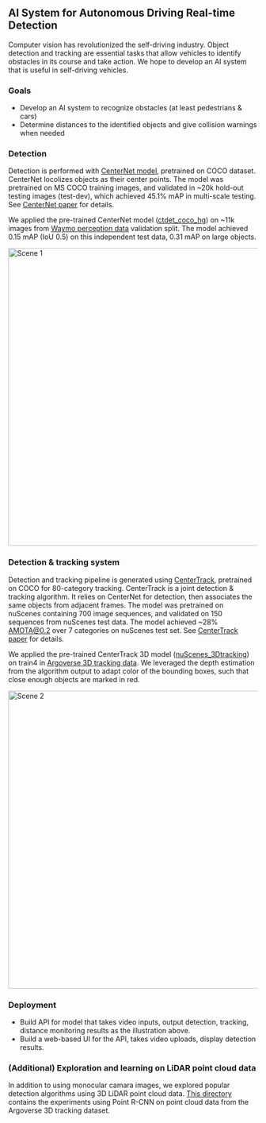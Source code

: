## AI System for Autonomous Driving Real-time Detection

Computer vision has revolutionized the self-driving industry. Object detection and tracking are essential tasks that allow vehicles to identify obstacles in its course and take action. We hope to develop an AI system that is useful in self-driving vehicles. 

### Goals
+ Develop an AI system to recognize obstacles (at least pedestrians & cars) 
+ Determine distances to the identified objects and give collision warnings when needed

### Detection
Detection is performed with [CenterNet model](https://github.com/xingyizhou/CenterNet), pretrained on COCO dataset. CenterNet locolizes objects as their center points. The model was pretrained on MS COCO training images, and validated in ~20k hold-out testing images (test-dev), which achieved 45.1% mAP in multi-scale testing. See [CenterNet paper](https://arxiv.org/pdf/1904.08189.pdf) for details.

We applied the pre-trained CenterNet model ([ctdet_coco_hg](https://github.com/xingyizhou/CenterNet/blob/master/readme/MODEL_ZOO.md)) on ~11k images from [Waymo perception data](https://waymo.com/open/download/) validation split. The model achieved 0.15 mAP (IoU 0.5) on this independent test data, 0.31 mAP on large objects.

<img src="https://github.com/zhangyuqing/autonomous_driving/blob/main/examples/det.gif" alt="Scene 1" width="600"/>

### Detection & tracking system
Detection and tracking pipeline is generated using [CenterTrack](https://github.com/xingyizhou/CenterTrack), pretrained on COCO for 80-category tracking. CenterTrack is a joint detection & tracking algorithm. It relies on CenterNet for detection, then associates the same objects from adjacent frames. The model was pretrained on nuScenes containing 700 image sequences, and validated on 150 sequences from nuScenes test data. The model achieved ~28% AMOTA@0.2 over 7 categories on nuScenes test set. See [CenterTrack paper](https://arxiv.org/pdf/2004.01177.pdf) for details.

We applied the pre-trained CenterTrack 3D model ([nuScenes_3Dtracking](https://github.com/xingyizhou/CenterTrack/blob/master/readme/MODEL_ZOO.md)) on train4 in [Argoverse 3D tracking data](https://www.argoverse.org/data.html#tracking-link). We leveraged the depth estimation from the algorithm output to adapt color of the bounding boxes, such that close enough objects are marked in red.

<img src="https://github.com/zhangyuqing/autonomous_driving/blob/main/examples/trk2.gif" alt="Scene 2" width="600"/>


### Deployment

+ Build API for model that takes video inputs, output detection, tracking, distance monitoring results as the illustration above.
+ Build a web-based UI for the API, takes video uploads, display detection results.


### (Additional) Exploration and learning on LiDAR point cloud data

In addition to using monocular camara images, we explored popular detection algorithms using 3D LiDAR point cloud data. [This directory](https://github.com/zhangyuqing/autonomous_driving/tree/main/exploration/lidar_ptrcnn) contains the experiments using Point R-CNN on point cloud data from the Argoverse 3D tracking dataset. 
